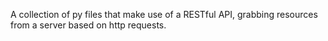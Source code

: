 A collection of py files that make use of a RESTful API, grabbing resources from a server based on http requests.
